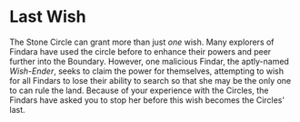 # Last Wish

The Stone Circle can grant more than just *one* wish. Many explorers of Findara have used the circle before to enhance their powers and peer further into the Boundary. However, one malicious Findar, the aptly-named *Wish-Ender*,  seeks to claim the power for themselves, attempting to wish for all Findars to lose their ability to search so that she may be the only one to can rule the land. Because of your experience with the Circles, the Findars have asked you to stop her before this wish becomes the Circles' last.